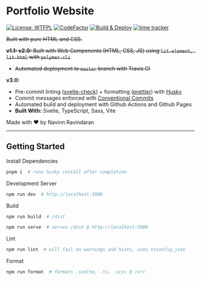 # Portfolio Website

[![License: WTFPL](https://img.shields.io/badge/License-WTFPL-brightgreen.svg)](http://www.wtfpl.net/about/) [![CodeFactor](https://www.codefactor.io/repository/github/navn-r/navn-r.github.io/badge/main)](https://www.codefactor.io/repository/github/navn-r/navn-r.github.io/overview/main) [![Build & Deploy](https://github.com/navn-r/navn-r.github.io/actions/workflows/main.yml/badge.svg?branch=main)](https://github.com/navn-r/navn-r.github.io/actions/workflows/main.yml)  [![time tracker](https://wakatime.com/badge/github/navn-r/navn-r.github.io.svg)](https://wakatime.com/badge/github/navn-r/navn-r.github.io)

~~Built with pure HTML and CSS.~~  

~~**v1.1:** **v2.0:** Built with Web Components (HTML, CSS, JS) using `lit-element, lit-html` with `polymer-cli`~~
  - ~~Automated deployment to `master` branch with Travis CI~~


**v3.0:**
  - Pre-commit linting ([svelte-check](https://github.com/sveltejs/language-tools/tree/master/packages/svelte-check)) + formatting ([prettier](https://prettier.io/)) with [Husky](https://typicode.github.io/husky)
  - Commit messages enforced with [Conventional Commits](https://www.conventionalcommits.org/)
  - Automated build and deployment with Github Actions and Github Pages
  - **Built With:** Svelte, TypeScript, Sass, Vite

Made with ❤️ by Navinn Ravindaran

---

## Getting Started

Install Dependencies
```sh
pnpm i  # runs husky install after completion
```

Development Server
```sh
npm run dev  # http://localhost:3000
```

Build
```sh
npm run build  # /dist

npm run serve  # serves /dist @ http://localhost:5000
```

Lint
```sh
npm run lint  # will fail on warnings and hints, uses tsconfig.json
```

Format
```sh
npm run format  # formats .svelte, .ts, .scss @ /src
```
